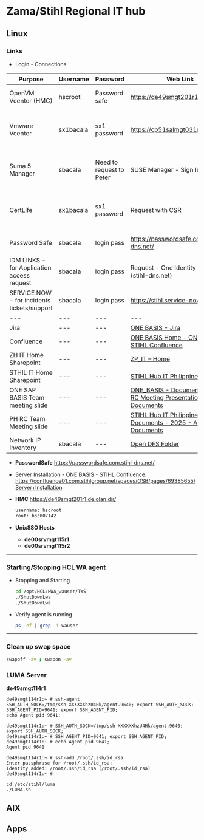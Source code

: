 # Zama/Stihl Regional IT hub

## Linux
### Links
  - Login - Connections
    
  | Purpose | Username | Password | Web Link | How to connect |
  | --- | --- | --- | --- | --- |
  | OpenVM Vcenter (HMC) |	hscroot |	Password safe |	https://de49smgt201r1.de.olan.dir |	Open UnixSSO -> Open using Firefox browser |
  | Vmware Vcenter | sx1bacala |	sx1 password |	https://cp51salmgt031r1.com.dir/ |	ZM04SRVTRM114R1 -> CP51SRVTRM111R1 -> Open using Edge browser |
  | Suma 5 Manager | sbacala |	Need to request to Peter |	SUSE Manager - Sign In	 | ZM04SRVTRM114R1 -> CP51SRVTRM111R1 -> Open using Edge browser |
  | CertLife 	| sx1bacala	| sx1 password | Request with CSR	| ZM04SRVTRM114R1 -> CP51SRVTRM111R1 -> Open using Edge browser |
  | Password Safe	| sbacala	| login pass | https://passwordsafe.com.stihl-dns.net/ | Local laptop browser or Citrix App or local laptop application |
  | IDM LINKS - for Application access request | sbacala | login pass	| Request - One Identity Manager (stihl-dns.net) |	Local laptop browser |
  | SERVICE NOW - for incidents tickets/support	| sbacala |	login pass |	https://stihl.service-now.com/ |	Local laptop browser |
  | --- | --- | --- | --- | --- |
  | Jira | --- | --- | [ONE BASIS - Jira](https://jira01.com.stihlgroup.net/projects/INFRACODE/summary) |	Local laptop browser |
  | Confluence | --- | --- | [ONE BASIS Home - ONE BASIS - STIHL Confluence](https://confluence01.com.stihlgroup.net/spaces/OSB/pages/69385373/ONE+BASIS+Home) | ocal laptop browser |
  | ZH IT Home Sharepoint | --- | --- | [ZP_IT – Home](https://stihlgroup.sharepoint.com/sites/ZP_IT) |	Local laptop browser |
  | STHIL IT Home Sharepoint | --- | --- |[STIHL Hub IT Philippines – Home](https://stihlgroup.sharepoint.com/sites/STIHLHubITPhilippines) |	Local laptop browser |
  | ONE SAP BASIS Team meeting slide | --- | --- |[ONE_BASIS - Documents - OBT-RC Meeting Presentation - All Documents](https://stihlgroup.sharepoint.com/sites/ONE_SAP_BASIS/Shared%20Documents/Forms/AllItems.aspx?id=%2Fsites%2FONE%5FSAP%5FBASIS%2FShared%20Documents%2FOBT%2DRC%20Meeting%20Presentation&viewid=0ab41d54%2D5722%2D4894%2D9fb6%2D6495e7b5b97f) |	Local laptop browser |
  | PH RC Team Meeting slide | --- | --- |[STIHL Hub IT Philippines - Documents - 2025 - All Documents](https://stihlgroup.sharepoint.com/sites/STIHLHubITPhilippines/Shared%20Documents/Forms/AllItems.aspx?id=%2Fsites%2FSTIHLHubITPhilippines%2FShared%20Documents%2FRegional%20Center%2FCoffee%20Call%20%2D%20ZP%20IT%20Bi%20Weekly%20Update%2F2025) |	Local laptop browser |
  | Network IP Inventory | sbacala | ---| [Open DFS Folder](file://Stihl/dfs/DE/Systeme/eankadm/daten/change/Systems%20Management/Network%20Management) | Citrix - Stihl Desktop 10 - File Explorer |
  
  - **PasswordSafe**
    <https://passwordsafe.com.stihl-dns.net/>
  - Server Installation - ONE BASIS - STIHL Confluence:
    <https://confluence01.com.stihlgroup.net/spaces/OSB/pages/69385655/Server+Installation>
  
  - **HMC** 
    https://de49smgt201r1.de.olan.dir/
    ```sh
    username: hscroot
    root: hsc007142
    ```
  - **UnixSSO Hosts**
    * **de00srvmgt115r1**
    * **de00srvmgt115r2**

---

  ### Starting/Stopping HCL WA agent
  
  - Stopping and Starting
      ```sh
      cd /opt/HCL/HWA_wauser/TWS
      ./ShutDownLwa
      ./ShutDownLwa
      ```
  - Verify agent is running
      ```sh
      ps -ef | grep -i wauser
      ```
---
  ### Clean up swap space
  ```sh
  swapoff -av ; swapon -av
  ```
  ### LUMA Server
  **de49smgt114r1**
  ```shell
  de49smgt114r1:~ # ssh-agent
  SSH_AUTH_SOCK=/tmp/ssh-XXXXXXhzU4Hk/agent.9640; export SSH_AUTH_SOCK;
  SSH_AGENT_PID=9641; export SSH_AGENT_PID;
  echo Agent pid 9641;

  de49smgt114r1:~ # SSH_AUTH_SOCK=/tmp/ssh-XXXXXXhzU4Hk/agent.9640; export SSH_AUTH_SOCK;
  de49smgt114r1:~ # SSH_AGENT_PID=9641; export SSH_AGENT_PID;
  de49smgt114r1:~ # echo Agent pid 9641;
  Agent pid 9641

  de49smgt114r1:~ # ssh-add /root/.ssh/id_rsa 
  Enter passphrase for /root/.ssh/id_rsa: 
  Identity added: /root/.ssh/id_rsa (/root/.ssh/id_rsa)
  de49smgt114r1:~ # 

  cd /etc/stihl/luma
  ./LUMA.sh
```

## AIX

## Apps

